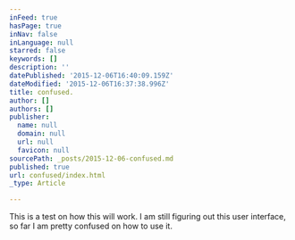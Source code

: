 ```yaml
---
inFeed: true
hasPage: true
inNav: false
inLanguage: null
starred: false
keywords: []
description: ''
datePublished: '2015-12-06T16:40:09.159Z'
dateModified: '2015-12-06T16:37:38.996Z'
title: confused.
author: []
authors: []
publisher:
  name: null
  domain: null
  url: null
  favicon: null
sourcePath: _posts/2015-12-06-confused.md
published: true
url: confused/index.html
_type: Article

---
```

This is a test on how this will work. I am still figuring  out this user interface, so far I am pretty confused on how to use it.